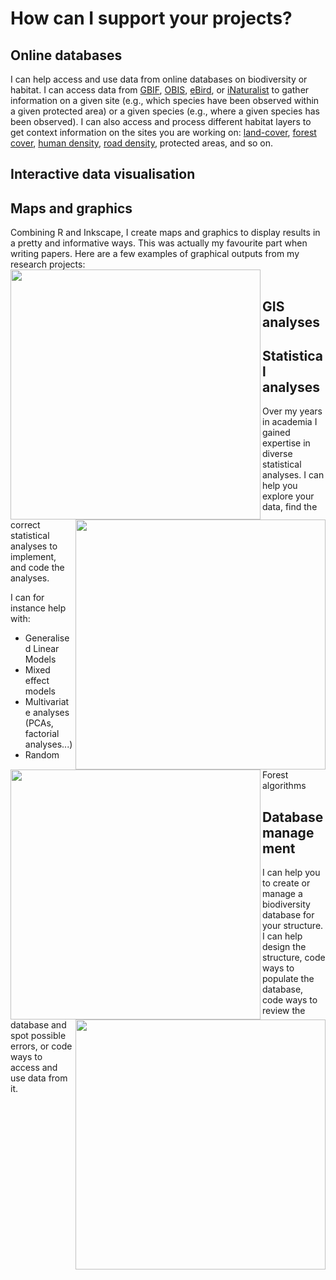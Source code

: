 # How can I support your projects?

## Online databases
I can help access and use data from online databases on biodiversity or habitat. I can access data from [GBIF](https://www.gbif.org/), [OBIS](https://obis.org/), [eBird](https://ebird.org), or [iNaturalist](https://www.inaturalist.org) to gather information on a given site (e.g., which species have been observed within a given protected area) or a given species (e.g., where a given species has been observed). I can also access and process different habitat layers to get context information on the sites you are working on: [land-cover](https://land.copernicus.eu/en/products/corine-land-cover), [forest cover](https://glad.earthengine.app/view/global-forest-change), [human density](https://ghsl.jrc.ec.europa.eu/ghs_pop.php), [road density](https://www.globio.info/download-grip-dataset), protected areas, and so on.



## Interactive data visualisation



## Maps and graphics
Combining R and Inkscape, I create maps and graphics to display results in a pretty and informative ways. This was actually my favourite part when writing papers. Here are a few examples of graphical outputs from my research projects:
<img src="https://victorcazalis.github.io/Images/Fig1.png"  align="left" width="400">
<img src="https://victorcazalis.github.io/Images/Fig2.png"  align="right" width="400"><br>
<img src="https://victorcazalis.github.io/Images/Fig3.png"  align="left" width="400">
<img src="https://victorcazalis.github.io/Images/Fig4.png"  align="right" width="400"><br>




## GIS analyses



## Statistical analyses
Over my years in academia I gained expertise in diverse statistical analyses. I can help you explore your data, find the correct statistical analyses to implement, and code the analyses.

I can for instance help with:
- Generalised Linear Models
- Mixed effect models
- Multivariate analyses (PCAs, factorial analyses...)
- Random Forest algorithms



## Database management
I can help you to create or manage a biodiversity database for your structure. I can help design the structure, code ways to populate the database, code ways to review the database and spot possible errors, or code ways to access and use data from it.




